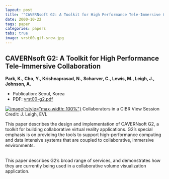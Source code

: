 ```yaml
---
layout: post
title: '"CAVERNsoft G2: A Toolkit for High Performance Tele-Immersive Collaboration"'
date: 2000-10-22
tags: paper
categories: papers
tabs: true
image: vrst00.gif-srcw.jpg
---
```


## CAVERNsoft G2: A Toolkit for High Performance Tele-Immersive Collaboration
**Park, K., Cho, Y., Krishnaprasad, N., Scharver, C., Lewis, M., Leigh, J., Johnson, A.**
- Publication: Seoul, Korea
- PDF: [vrst00-g2.pdf](/documents/vrst00-g2.pdf)


[![image](https://www.evl.uic.edu/output/originals/vrst00.gif-srcw.jpg){:style="max-width: 100%"}](https://www.evl.uic.edu/output/originals/vrst00.gif-srcw.jpg)
Collaborators in a CIBR View Session
Credit: J. Leigh, EVL

This paper describes the design and implementation of CAVERNsoft G2, a toolkit for building collaborative virtual reality applications. G2&rsquo;s special emphasis is on providing the tools to support high-performance computing and data intensive systems that are coupled to collaborative, immersive environments.<br><br>

This paper describes G2&rsquo;s broad range of services, and demonstrates how they are currently being used in a collaborative volume visualization application.